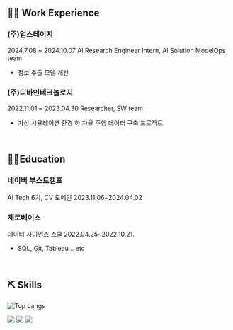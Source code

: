 
## 👨‍💻 Work Experience

### (주)업스테이지
2024.7.08 ~ 2024.10.07
AI Research Engineer Intern, AI Solution ModelOps team
- 정보 추출 모델 개선

### (주)디바인테크놀로지
2022.11.01 ~ 2023.04.30
Researcher, SW team
- 가상 시뮬레이션 환경 하 자율 주행 데이터 구축 프로젝트

<br>

## 👨‍🎓Education

### 네이버 부스트캠프
AI Tech 6기, CV 도메인
2023.11.06~2024.04.02

### 제로베이스 
데이터 사이언스 스쿨
2022.04.25~2022.10.21. 
- SQL, Git, Tableau .. etc
<br>



## ⛏ Skills
![Top Langs](https://github-readme-stats.vercel.app/api/top-langs/?username=Jungtaxi&hide_border=true&theme=dracula)

<p><img src="https://img.shields.io/badge/Python-3766AB?style=flat-square&logo=Python&logoColor=white"/> <img src="https://img.shields.io/badge/pytorch-EE4C2C?style=flat-square&logo=pytorch&logoColor=white"/> <img src="https://img.shields.io/badge/MySql-4479A1?style=flat-square&logo=mysql&logoColor=white"/></p>
<br>

